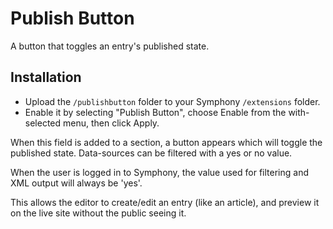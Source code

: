 # Publish Button

A button that toggles an entry's published state.

## Installation

- Upload the `/publishbutton` folder to your Symphony `/extensions` folder.
- Enable it by selecting "Publish Button", choose Enable from the with-selected menu, then click Apply.

When this field is added to a section, a button appears which will toggle the published state. Data-sources can be filtered with a yes or no value.

When the user is logged in to Symphony, the value used for filtering and XML output will always be 'yes'.

This allows the editor to create/edit an entry (like an article), and preview it on the live site without the public seeing it.
